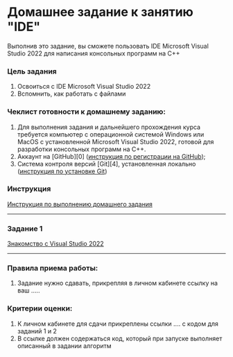 # Домашнее задание к занятию "IDE"

Выполнив это задание, вы сможете пользовать IDE Microsoft Visual Studio 2022 для написания консольных программ на C++

### Цель задания

1. Освоиться с IDE Microsoft Visual Studio 2022
2. Вспомнить, как работать с файлами

### Чеклист готовности к домашнему заданию:

1. Для выполнения задания и дальнейшего прохождения курса требуется компьютер с операционной системой Windows или MacOS с установленной Microsoft Visual Studio 2022, готовой для разработки консольных программ на C++.
2. Аккаунт на [GitHub][0] ([инструкция по регистрации на GitHub](https://github.com/netology-code/cppm-homeworks/tree/main/common/sign%20up));
3. Система контроля версий [Git][4], установленная локально ([инструкция по установке Git](https://github.com/netology-code/cppm-homeworks/tree/main/common/download))

### Инструкция

[Инструкция по выполнению домашнего задания]()

------

### Задание 1

[Знакомство с Visual Studio 2022](01)

------

### Правила приема работы:

1. Задание нужно сдавать, прикрепляя в личном кабинете ссылку на ваш .....

### Критерии оценки:

1. К личном кабинете для сдачи прикреплены ссылки .... с кодом для заданий 1 и 2
2. В ссылке должен содержаться код, который при запуске выполняет описанный в задании алгоритм



